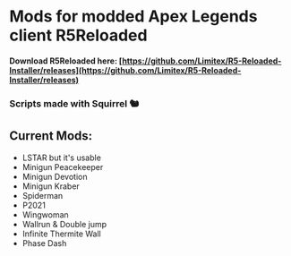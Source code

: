 # Mods for modded Apex Legends client R5Reloaded

#### Download R5Reloaded here: [https://github.com/Limitex/R5-Reloaded-Installer/releases](https://github.com/Limitex/R5-Reloaded-Installer/releases)

### Scripts made with Squirrel 🐿️

## Current Mods:
- LSTAR but it's usable
- Minigun Peacekeeper
- Minigun Devotion
- Minigun Kraber
- Spiderman
- P2021
- Wingwoman
- Wallrun & Double jump
- Infinite Thermite Wall
- Phase Dash

